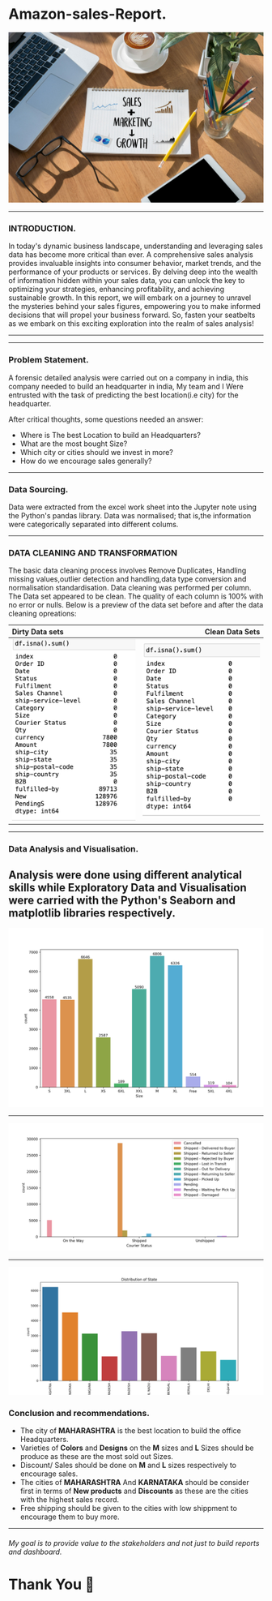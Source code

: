 # Amazon-sales-Report.
![](Salesandmarketing.jpg)

---

### INTRODUCTION.
In today's dynamic business landscape, understanding and leveraging sales data has become more critical than ever. A comprehensive sales analysis provides invaluable insights into consumer behavior, market trends, and the performance of your products or services. By delving deep into the wealth of information hidden within your sales data, you can unlock the key to optimizing your strategies, enhancing profitability, and achieving sustainable growth. In this report, we will embark on a journey to unravel the mysteries behind your sales figures, empowering you to make informed decisions that will propel your business forward. So, fasten your seatbelts as we embark on this exciting exploration into the realm of sales analysis!

---
---

### Problem Statement.
A forensic detailed analysis were carried out on a company in india, this company needed to build an headquarter in india, My team and I Were entrusted with the task of predicting the best location(i.e city) for the headquarter. 

After critical thoughts, some questions needed an answer:
 - Where is The best Location to build an Headquarters?
 - What are the most bought Size?
 - Which city or cities should we invest in more?
 - How do we encourage sales generally?

---

### Data Sourcing.
Data were extracted from the excel work sheet into the Jupyter note using the Python's pandas library.
Data was normalised; that is,the information were categorically separated into different colums.


---

### DATA CLEANING AND TRANSFORMATION
The basic data cleaning process involves Remove Duplicates, Handling missing values,outlier detection and handling,data type conversion and normalisation standardisation. Data cleaning was performed per column. The Data set appeared to be clean. The quality of each column is 100% with no error or nulls. Below is a preview of the data set before and after the data cleaning opreations:


Dirty Data sets|Clean Data Sets 
:---------------|---------------:
![](dirtydataset.png)|![](cleandataset.png)

---

### Data Analysis and Visualisation.

Analysis were done using different analytical skills while Exploratory Data and Visualisation were carried with the Python's Seaborn and matplotlib libraries respectively.
---

      



![](amazonsales.png)

---
![](amazonshippingstatus.png)

---


![](top10Statewiththehighestsales.png)

### Conclusion and recommendations.
 - The city of **MAHARASHTRA** is the best location to build the office Headquarters.
 - Varieties of **Colors** and  **Designs** on the **M** sizes and **L** Sizes should be produce as these are the most sold out Sizes.
 - Discount/ Sales should be done on **M** and **L** sizes respectively to encourage sales.
 - The cities of **MAHARASHTRA** And **KARNATAKA** should be consider first in terms of **New products** and **Discounts** as these are the  cities with the highest sales record.
 - Free shipping should be given to the cities with low shippment to encourage them to buy more.

---   


###### My goal is to provide value to the stakeholders and not just to build reports and dashboard.

# Thank You 🥰


